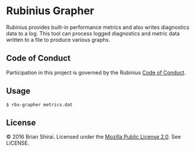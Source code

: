 # Rubinius Grapher

Rubinius provides built-in performance metrics and also writes diagnostics data to a log. This tool can process logged diagnostics and metric data written to a file to produce various graphs.


## Code of Conduct

Participation in this project is governed by the Rubinius [Code of Conduct](http://rubinius.com/code-of-conduct/).


## Usage

    $ rbx-grapher metrics.dat


## License

&copy; 2016 Brian Shirai. Licensed under the [Mozilla Public License 2.0](https://www.mozilla.org/en-US/MPL/2.0/). See LICENSE.
